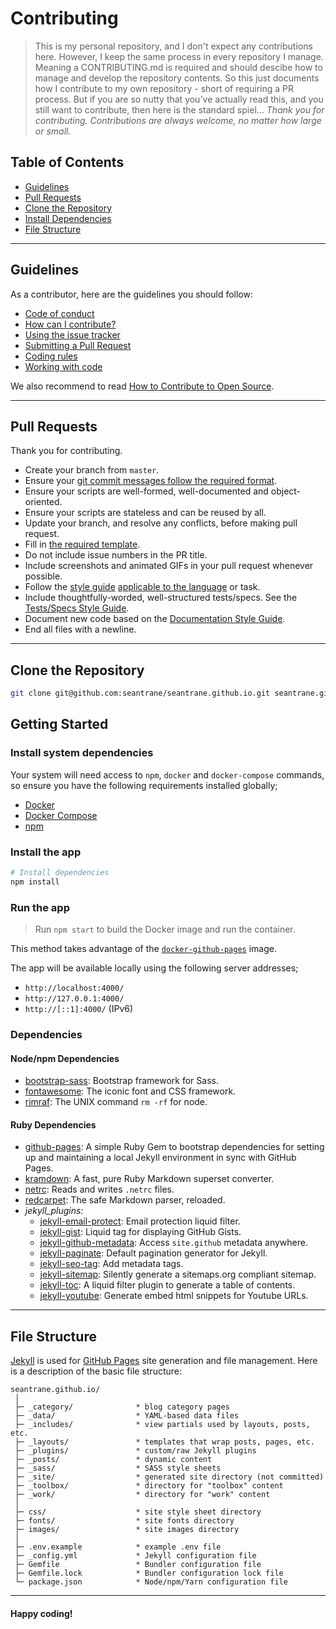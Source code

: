 # Contributing

> This is my personal repository, and I don't expect any contributions here. However, I keep the same process in every repository I manage. Meaning a CONTRIBUTING.md is required and should descibe how to manage and develop the repository contents. So this just documents how I contribute to my own repository - short of requiring a PR process. But if you are so nutty that you've actually read this, and you still want to contribute, then here is the standard spiel... _Thank you for contributing. Contributions are always welcome, no matter how large or small._

## Table of Contents

- [Guidelines](#guidelines)
- [Pull Requests](#pull-requests)
- [Clone the Repository](#clone-repo)
- [Install Dependencies](#install-dependencies)
- [File Structure](#file-structure)

---

## Guidelines <a id="guidelines"></a>

As a contributor, here are the guidelines you should follow:

- [Code of conduct](https://github.com/seantrane/engineering/blob/master/CODE_OF_CONDUCT.md)
- [How can I contribute?](https://github.com/seantrane/engineering/blob/master/CONTRIBUTING.md#how-can-i-contribute)
- [Using the issue tracker](https://github.com/seantrane/engineering/blob/master/CONTRIBUTING.md#using-the-issue-tracker)
- [Submitting a Pull Request](https://github.com/seantrane/engineering/blob/master/CONTRIBUTING.md#submitting-a-pull-request)
- [Coding rules](https://github.com/seantrane/engineering/blob/master/CONTRIBUTING.md#coding-rules)
- [Working with code](https://github.com/seantrane/engineering/blob/master/CONTRIBUTING.md#working-with-code)

We also recommend to read [How to Contribute to Open Source](https://opensource.guide/how-to-contribute).

---

## Pull Requests <a id="pull-requests"></a>

Thank you for contributing.

- Create your branch from `master`.
- Ensure your [git commit messages follow the required format](https://github.com/seantrane/engineering/blob/master/STYLE_GUIDES.md#git-commit-messages).
- Ensure your scripts are well-formed, well-documented and object-oriented.
- Ensure your scripts are stateless and can be reused by all.
- Update your branch, and resolve any conflicts, before making pull request.
- Fill in [the required template](https://github.com/seantrane/engineering/blob/master/PULL_REQUEST_TEMPLATE.md).
- Do not include issue numbers in the PR title.
- Include screenshots and animated GIFs in your pull request whenever possible.
- Follow the [style guide](https://github.com/seantrane/engineering/blob/master/STYLE_GUIDES.md) [applicable to the language](https://github.com/seantrane/engineering/blob/master/STYLE_GUIDES.md#languages) or task.
- Include thoughtfully-worded, well-structured tests/specs. See the [Tests/Specs Style Guide](https://github.com/seantrane/engineering/blob/master/STYLE_GUIDES.md#tests).
- Document new code based on the [Documentation Style Guide](https://github.com/seantrane/engineering/blob/master/STYLE_GUIDES.md#documentation).
- End all files with a newline.

---

## Clone the Repository <a id="clone-repo"></a>

```bash
git clone git@github.com:seantrane/seantrane.github.io.git seantrane.github.io && cd seantrane.github.io
```

## Getting Started <a id="getting-started"></a>

### Install system dependencies <a id="install-system-dependencies"></a>

Your system will need access to `npm`, `docker` and `docker-compose` commands, so ensure you have the following requirements installed globally;

- [Docker](https://www.docker.com/products/docker-desktop)
- [Docker Compose](https://docs.docker.com/compose/install/)
- [npm](https://www.npmjs.com/)

### Install the app <a id="install-the-app"></a>

```bash
# Install dependencies
npm install
```

### Run the app <a id="run-the-app"></a>

> Run `npm start` to build the Docker image and run the container.

This method takes advantage of the [`docker-github-pages`](https://github.com/Starefossen/docker-github-pages) image.

The app will be available locally using the following server addresses;

- `http://localhost:4000/`
- `http://127.0.0.1:4000/`
- `http://[::1]:4000/` (IPv6)

### Dependencies <a id="dependencies"></a>

#### Node/npm Dependencies <a id="node-dependencies"></a>

- [bootstrap-sass](https://github.com/twbs/bootstrap-sass): Bootstrap framework for Sass.
- [fontawesome](https://github.com/FortAwesome/Font-Awesome): The iconic font and CSS framework.
- [rimraf](https://github.com/isaacs/rimraf): The UNIX command `rm -rf` for node.

#### Ruby Dependencies <a id="ruby-dependencies"></a>

- [github-pages](https://github.com/github/pages-gem): A simple Ruby Gem to bootstrap dependencies for setting up and maintaining a local Jekyll environment in sync with GitHub Pages.
- [kramdown](https://github.com/gettalong/kramdown): A fast, pure Ruby Markdown superset converter.
- [netrc](https://github.com/heroku/netrc): Reads and writes `.netrc` files.
- [redcarpet](https://github.com/vmg/redcarpet): The safe Markdown parser, reloaded.
- *jekyll_plugins:*
  - [jekyll-email-protect](https://github.com/vwochnik/jekyll-email-protect): Email protection liquid filter.
  - [jekyll-gist](https://github.com/jekyll/jekyll-gist): Liquid tag for displaying GitHub Gists.
  - [jekyll-github-metadata](https://github.com/jekyll/github-metadata): Access `site.github` metadata anywhere.
  - [jekyll-paginate](https://github.com/jekyll/jekyll-paginate): Default pagination generator for Jekyll.
  - [jekyll-seo-tag](https://github.com/jekyll/jekyll-seo-tag): Add metadata tags.
  - [jekyll-sitemap](https://github.com/jekyll/jekyll-sitemap): Silently generate a sitemaps.org compliant sitemap.
  - [jekyll-toc](https://github.com/toshimaru/jekyll-toc): A liquid filter plugin to generate a table of contents.
  - [jekyll-youtube](https://github.com/dommmel/jekyll-youtube): Generate embed html snippets for Youtube URLs.

---

## File Structure <a id="file-structure"></a>

[Jekyll](https://jekyllrb.com/) is used for [GitHub Pages](https://pages.github.com/) site generation and file management. Here is a description of the basic file structure:

```text
seantrane.github.io/
 │
 ├─ _category/              * blog category pages
 ├─ _data/                  * YAML-based data files
 ├─ _includes/              * view partials used by layouts, posts, etc.
 ├─ _layouts/               * templates that wrap posts, pages, etc.
 ├─ _plugins/               * custom/raw Jekyll plugins
 ├─ _posts/                 * dynamic content
 ├─ _sass/                  * SASS style sheets
 ├─ _site/                  * generated site directory (not committed)
 ├─ _toolbox/               * directory for "toolbox" content
 ├─ _work/                  * directory for "work" content
 │
 ├─ css/                    * site style sheet directory
 ├─ fonts/                  * site fonts directory
 ├─ images/                 * site images directory
 │
 ├─ .env.example            * example .env file
 ├─ _config.yml             * Jekyll configuration file
 ├─ Gemfile                 * Bundler configuration file
 ├─ Gemfile.lock            * Bundler configuration lock file
 └─ package.json            * Node/npm/Yarn configuration file
```

---

#### Happy coding!
